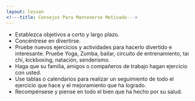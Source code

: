 ```yaml
---
layout: lesson
<!---title: Consejos Para Mantenerse Motivado--->
---
```



* Establezca objetivos a corto y largo plazo.
* Concéntrese en divertirse.
* Pruebe nuevos ejercicios y actividades para hacerlo divertido e interesante. Pruebe Yoga, Zumba, bailar, circuito de entrenamiento, tai chi, kickboxing, natación, senderismo.
* Haga que su familia, amigos o compañeros de trabajo hagan ejercicio con usted.
* Use tablas o calendarios para realizar un seguimiento de todo el ejercicio que hace y el mejoramiento que ha logrado.
* Recompénsese y piense en todo el bien que ha hecho por su salud.


